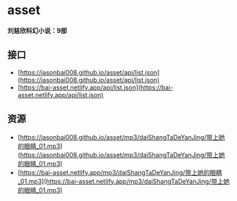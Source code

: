 # asset

**刘慈欣科幻小说：9部**

## 接口

- [https://jasonbai008.github.io/asset/api/list.json](https://jasonbai008.github.io/asset/api/list.json)
- [https://bai-asset.netlify.app/api/list.json](https://bai-asset.netlify.app/api/list.json)

## 资源

- [https://jasonbai008.github.io/asset/mp3/daiShangTaDeYanJing/带上她的眼睛_01.mp3](https://jasonbai008.github.io/asset/mp3/daiShangTaDeYanJing/带上她的眼睛_01.mp3)
- [https://bai-asset.netlify.app/mp3/daiShangTaDeYanJing/带上她的眼睛_01.mp3](https://bai-asset.netlify.app/mp3/daiShangTaDeYanJing/带上她的眼睛_01.mp3)
